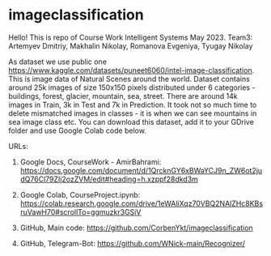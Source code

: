 # imageclassification

Hello!
This is repo of Course Work Intelligent Systems May 2023.
Team3: Artemyev Dmitriy, Makhalin Nikolay, Romanova Evgeniya, Tyugay Nikolay


As dataset we use public one https://www.kaggle.com/datasets/puneet6060/intel-image-classification. This is image data of Natural Scenes around the world. Dataset contains around 25k images of size 150x150 pixels distributed under 6 categories - buildings, forest, glacier, mountain, sea, street. There are around 14k images in Train, 3k in Test and 7k in Prediction. It took not so much time to delete mismatched images in classes - it is when we can see mountains in sea image class etc.
You can download this dataset, add it to your GDrive folder and use Google Colab code below.

URLs:
1. Google Docs, CourseWork - AmirBahrami:
https://docs.google.com/document/d/1QrcknGY6xBWaYCJ9n_ZW6ot2judQ76Cl79ZIj2ozZVM/edit#heading=h.xzppf28dkd3m

2. Google Colab, CourseProject.ipynb:
https://colab.research.google.com/drive/1eWAliXqz70VBQ2NAlZHc8KBsruVawH70#scrollTo=ggmuzkr3GSiV

3. GitHub, Main code:
https://github.com/CorbenYkt/imageclassification

4. GitHub, Telegram-Bot:
https://github.com/WNick-main/Recognizer/
